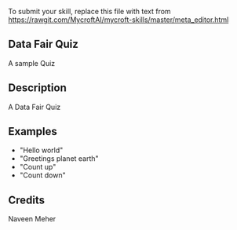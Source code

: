 To submit your skill, replace this file with text from 
https://rawgit.com/MycroftAI/mycroft-skills/master/meta_editor.html


## Data Fair Quiz
A sample Quiz

## Description 
A Data Fair Quiz

## Examples 
* "Hello world"
* "Greetings planet earth"
* "Count up"
* "Count down"

## Credits 
Naveen Meher